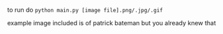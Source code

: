 to run do `python main.py [image file].png/.jpg/.gif`

example image included is of patrick bateman but you already knew that

